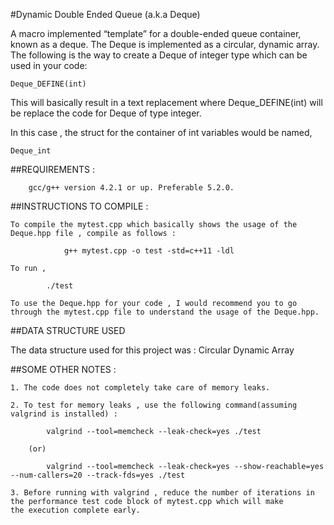 #Dynamic Double Ended Queue (a.k.a Deque)

A macro implemented “template” for a double-ended queue container,
known as a deque.
The Deque is implemented as a circular, dynamic array.
The following is the way to create a Deque of integer type which can be
used in your code:

```
Deque_DEFINE(int)
```

This will basically result in a text replacement where
Deque_DEFINE(int) will be replace the code for Deque of type integer.

In this case , the struct for the container of int variables would be named, 
```
Deque_int
```

##REQUIREMENTS :
```
	gcc/g++ version 4.2.1 or up. Preferable 5.2.0.
```


##INSTRUCTIONS TO COMPILE :

	To compile the mytest.cpp which basically shows the usage of the Deque.hpp file , compile as follows :

```
			g++ mytest.cpp -o test -std=c++11 -ldl
```
	
	To run ,
```
		./test
```
	
	To use the Deque.hpp for your code , I would recommend you to go through the mytest.cpp file to understand the usage of the Deque.hpp.


##DATA STRUCTURE USED

The data structure used for this project was : Circular Dynamic Array


##SOME OTHER NOTES :

	1. The code does not completely take care of memory leaks.

	2. To test for memory leaks , use the following command(assuming valgrind is installed) :
```
		valgrind --tool=memcheck --leak-check=yes ./test
```
		(or)
```
		valgrind --tool=memcheck --leak-check=yes --show-reachable=yes --num-callers=20 --track-fds=yes ./test
```
	3. Before running with valgrind , reduce the number of iterations in the performance test code block of mytest.cpp which will make
   	the execution complete early.

